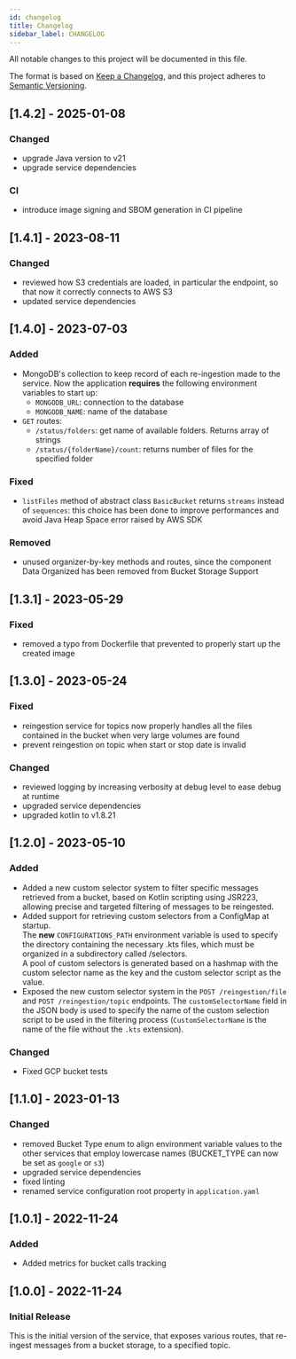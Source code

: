 ```yaml
---
id: changelog
title: Changelog
sidebar_label: CHANGELOG
---
```




All notable changes to this project will be documented in this file.

The format is based on [Keep a Changelog](https://keepachangelog.com/en/1.0.0/),
and this project adheres to [Semantic Versioning](https://semver.org/spec/v2.0.0.html).

## [1.4.2] - 2025-01-08

### Changed

- upgrade Java version to v21
- upgrade service dependencies

### CI

- introduce image signing and SBOM generation in CI pipeline

## [1.4.1] - 2023-08-11

### Changed

- reviewed how S3 credentials are loaded, in particular the endpoint, so that now it correctly connects to AWS S3
- updated service dependencies

## [1.4.0] - 2023-07-03

### Added

- MongoDB's collection to keep record of each re-ingestion made to the service. Now the application **requires** the following environment variables to start up:
  - `MONGODB_URL`: connection to the database
  - `MONGODB_NAME`: name of the database
- `GET` routes:
  - `/status/folders`: get name of available folders. Returns array of strings
  - `/status/{folderName}/count`: returns number of files for the specified folder  

### Fixed

- `listFiles` method of abstract class `BasicBucket` returns `streams` instead of `sequences`: this choice has been done to improve performances and avoid Java Heap Space error raised by AWS SDK

### Removed

- unused organizer-by-key methods and routes, since the component Data Organized has been removed from Bucket Storage Support

## [1.3.1] - 2023-05-29

### Fixed

- removed a typo from Dockerfile that prevented to properly start up the created image

## [1.3.0] - 2023-05-24

### Fixed

- reingestion service for topics now properly handles all the files contained in the bucket when very large volumes are found
- prevent reingestion on topic when start or stop date is invalid

### Changed

- reviewed logging by increasing verbosity at debug level to ease debug at runtime
- upgraded service dependencies
- upgraded kotlin to v1.8.21

## [1.2.0] - 2023-05-10

### Added
- Added a new custom selector system to filter specific messages retrieved from a bucket, based on Kotlin scripting using JSR223, allowing precise and targeted filtering of messages to be reingested.
- Added support for retrieving custom selectors from a ConfigMap at startup.  
  The **new** `CONFIGURATIONS_PATH` environment variable is used to specify the directory containing the necessary .kts files, which must be organized in a subdirectory called /selectors.  
  A pool of custom selectors is generated based on a hashmap with the custom selector name as the key and the custom selector script as the value.
- Exposed the new custom selector system in the `POST /reingestion/file` and `POST /reingestion/topic` endpoints. The `customSelectorName` field in the JSON body is used to specify the name of the custom selection script to be used in the filtering process (`CustomSelectorName` is the name of the file without the `.kts` extension).

### Changed

- Fixed GCP bucket tests

## [1.1.0] - 2023-01-13

### Changed

- removed Bucket Type enum to align environment variable values to the other services that employ lowercase names (BUCKET_TYPE can now be set as `google` or `s3`)
- upgraded service dependencies
- fixed linting
- renamed service configuration root property in `application.yaml`

## [1.0.1] - 2022-11-24

### Added

- Added metrics for bucket calls tracking

## [1.0.0] - 2022-11-24

### Initial Release

This is the initial version of the service, that exposes various routes, that re-ingest messages from a bucket storage,
to a specified topic.

